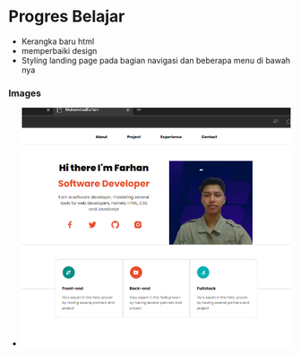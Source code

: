 # Progres Belajar
- Kerangka baru html
- memperbaiki design 
- Styling landing page pada bagian navigasi dan beberapa menu di bawah nya

### Images
- ![](/daily-progres/images/landingPage.png)